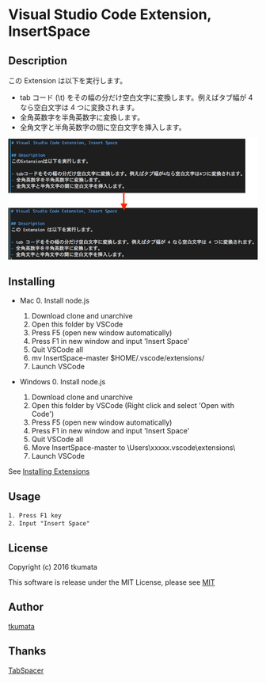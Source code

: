 # Visual Studio Code Extension, InsertSpace

## Description
この Extension は以下を実行します。

- tab コード (\t) をその幅の分だけ空白文字に変換します。例えばタブ幅が 4 なら空白文字は 4 つに変換されます。
- 全角英数字を半角英数字に変換します。
- 全角文字と半角英数字の間に空白文字を挿入します。

![サンプル](./sample1.png "サンプル")

## Installing
* Mac
    0. Install node.js
    1. Download clone and unarchive
    2. Open this folder by VSCode
    3. Press F5 (open new window automatically)
    4. Press F1 in new window and input 'Insert Space'
    5. Quit VSCode all
    6. mv InsertSpace-master $HOME/.vscode/extensions/
    7. Launch VSCode

* Windows
    0. Install node.js
    1. Download clone and unarchive
    2. Open this folder by VSCode (Right click and select 'Open with Code')
    3. Press F5 (open new window automatically)
    4. Press F1 in new window and input 'Insert Space'
    5. Quit VSCode all
    6. Move InsertSpace-master to \Users\xxxxx\.vscode\extensions\
    7. Launch VSCode

See [Installing Extensions](https://code.visualstudio.com/Docs/extensions/install-extension)

## Usage
    1. Press F1 key
    2. Input "Insert Space"

## License
Copyright (c) 2016 tkumata

This software is release under the MIT License, please see [MIT](http://opensource.org/licenses/mit-license.php)

## Author
[tkumata](https://github.com/tkumata?tab=repositories)

## Thanks
[TabSpacer](http://qiita.com/YuichiNukiyama/items/3b928a67248fe5c9a5ba)
